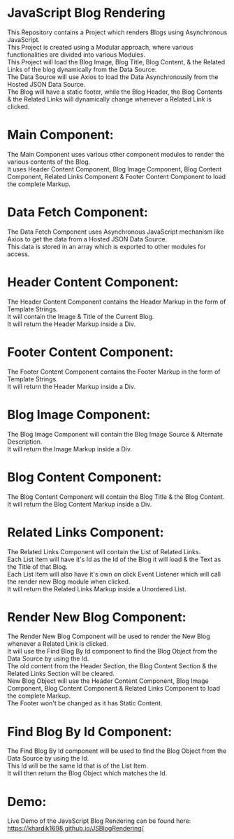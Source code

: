 # JavaScript Blog Rendering

This Repository contains a Project which renders Blogs using Asynchronous JavaScript.\
This Project is created using a Modular approach, where various functionalities are divided into various Modules.\
This Project will load the Blog Image, Blog Title, Blog Content, & the Related Links of the blog dynamically from the Data Source.\
The Data Source will use Axios to load the Data Asynchronously from the Hosted JSON Data Source.\
The Blog will have a static footer, while the Blog Header, the Blog Contents & the Related Links will dynamically change whenever a Related Link is clicked.

# Main Component:

The Main Component uses various other component modules to render the various contents of the Blog.\
It uses Header Content Component, Blog Image Component, Blog Content Component, Related Links Component & Footer Content Component to load the complete Markup.

# Data Fetch Component:

The Data Fetch Component uses Asynchronous JavaScript mechanism like Axios to get the data from a Hosted JSON Data Source.\
This data is stored in an array which is exported to other modules for access.

# Header Content Component:

The Header Content Component contains the Header Markup in the form of Template Strings.\
It will contain the Image & Title of the Current Blog.\
It will return the Header Markup inside a Div.

# Footer Content Component:

The Footer Content Component contains the Footer Markup in the form of Template Strings.\
It will return the Header Markup inside a Div.

# Blog Image Component:

The Blog Image Component will contain the Blog Image Source & Alternate Description.\
It will return the Image Markup inside a Div.

# Blog Content Component:

The Blog Content Component will contain the Blog Title & the Blog Content.\
It will return the Blog Content Markup inside a Div.

# Related Links Component:

The Related Links Component will contain the List of Related Links.\
Each List Item will have it's Id as the Id of the Blog it will load & the Text as the Title of that Blog.\
Each List Item will also have it's own on click Event Listener which will call the render new Blog module when clicked.\
It will return the Related Links Markup inside a Unordered List.

# Render New Blog Component:

The Render New Blog Component will be used to render the New Blog whenever a Related Link is clicked.\
It will use the Find Blog By Id component to find the Blog Object from the Data Source by using the Id.\
The old content from the Header Section, the Blog Content Section & the Related Links Section will be cleared.\
New Blog Object will use the Header Content Component, Blog Image Component, Blog Content Component & Related Links Component to load the complete Markup.\
The Footer won't be changed as it has Static Content.

# Find Blog By Id Component:

The Find Blog By Id component will be used to find the Blog Object from the Data Source by using the Id.\
This Id will be the same Id that is of the List Item.\
It will then return the Blog Object which matches the Id.

# Demo:

Live Demo of the JavaScript Blog Rendering can be found here:\
https://khardik1698.github.io/JSBlogRendering/
